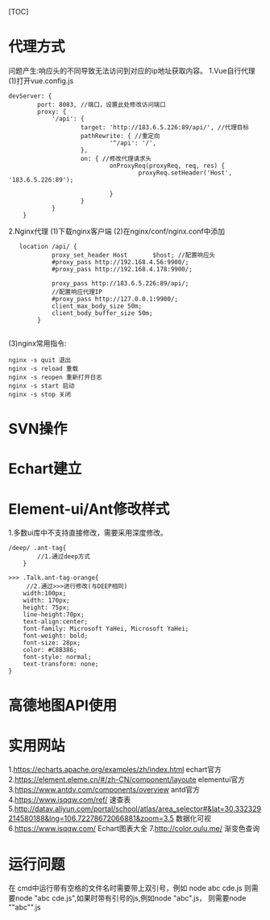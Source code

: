 [TOC]
# 代理方式
问题产生:响应头的不同导致无法访问到对应的ip地址获取内容。
1.Vue自行代理
(1)打开vue.config.js
```
devServer: {
        port: 8083, //端口，设置此处修改访问端口
		proxy: {
			'/api': { 
					target: 'http://183.6.5.226:89/api/', //代理目标
					pathRewrite: { //重定向
							'^/api': '/',
					},
					on: { //修改代理请求头
							onProxyReq(proxyReq, req, res) {
									proxyReq.setHeader('Host', '183.6.5.226:89');
							
							}
					}
			}
	}
```
2.Nginx代理
(1)下载nginx客户端
(2)在nginx/conf/nginx.conf中添加
```
   location /api/ { 
            proxy_set_header Host       $host; //配置响应头
            #proxy_pass http://192.168.4.56:9900/;
            #proxy_pass http://192.168.4.178:9900/;
            
            proxy_pass http://183.6.5.226:89/api/;
            //配置响应代理IP
            #proxy_pass http://127.0.0.1:9900/;
            client_max_body_size 50m;
            client_body_buffer_size 50m;
        }
    
```
(3)nginx常用指令:
```
nginx -s quit 退出
nginx -s reload 重载 
nginx -s reopen 重新打开日志
nginx -s start 启动
nginx -s stop 关闭
```

# SVN操作

# Echart建立


# Element-ui/Ant修改样式

1.多数ui库中不支持直接修改，需要采用深度修改。
```
/deep/ .ant-tag{
        //1.通过deep方式
    }

>>> .Talk.ant-tag-orange{
     //2.通过>>>进行修改(与DEEP相同)
    width:100px;
    width: 170px;
    height: 75px;
    line-height:70px;
    text-align:center;
    font-family: Microsoft YaHei, Microsoft YaHei;
    font-weight: bold;
    font-size: 28px;
    color: #C8B386;
    font-style: normal;
    text-transform: none;
}
```

# 高德地图API使用


# 实用网站
1.https://echarts.apache.org/examples/zh/index.html echart官方
2.https://element.eleme.cn/#/zh-CN/component/layoute elementui官方
3.https://www.antdv.com/components/overview antd官方
4.https://www.isqqw.com/ref/ 速查表
5.http://datav.aliyun.com/portal/school/atlas/area_selector#&lat=30.332329214580188&lng=106.72278672066881&zoom=3.5 数据化可视
6.https://www.isqqw.com/ Echart图表大全
7.http://color.oulu.me/ 渐变色查询

# 运行问题

在 cmd中运行带有空格的文件名时需要带上双引号，例如 node abc cde.js
则需要node "abc cde.js",如果时带有引号的js,例如node "abc".js，
则需要node ""abc"".js